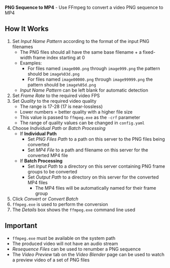 **PNG Sequence to MP4** - Use FFmpeg to convert a video PNG sequence to MP4

## How It Works
1. Set _Input Name Pattern_ according to the format of the input PNG filenames
    - The PNG files should all have the same base filename + a fixed-width frame index starting at 0
    - Examples:
        - For files named `image000.png` through `image999.png` the pattern should be `image%03d.png`
        - For files named `image00000.png` through `image99999.png` the pattern should be `image%05d.png`
    - _Input Name Pattern_ can be left blank for automatic detection
1. Set _Frame Rate_ to the required video FPS
1. Set _Quality_ to the required video quality
    - The range is 17-28 (17 is near-lossless)
    - Lower numbers = better quality with a higher file size
    - This value is passed to `ffmpeg.exe` as the `-crf` parameter
    - The range of quality values can be changed in `config.yaml`
1. Choose _Individual Path_ or _Batch Processing_
    - If **Individual Path**
        - Set _PNG Files Path_ to a path on this server to the PNG files being converted
        - Set _MP4 File_ to a path and filename on this server for the converted MP4 file
    - If **Batch Processing**
        - Set _Input Path_ to a directory on this server containing PNG frame groups to be converted
        - Set _Output Path_ to a directory on this server for the converted MP4 files
            - The MP4 files will be automatically named for their frame group
1. Click _Convert_ or _Convert Batch_
1. `ffmpeg.exe` is used to perform the conversion
1. The _Details_ box shows the `ffmpeg.exe` command line used

## Important
- `ffmpeg.exe` must be available on the system path
- The produced video will not have an audio stream
- _Resequence Files_ can be used to renumber a PNG sequence
- The _Video Preview_ tab on the _Video Blender_ page can be used to watch a preview video of a set of PNG files
